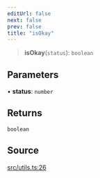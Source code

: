 ```yaml
---
editUrl: false
next: false
prev: false
title: "isOkay"
---
```


> **isOkay**(`status`): `boolean`

## Parameters

• **status**: `number`

## Returns

`boolean`

## Source

[src/utils.ts:26](https://github.com/eddienubes/sagetest/blob/6cbc2b7/src/utils.ts#L26)
